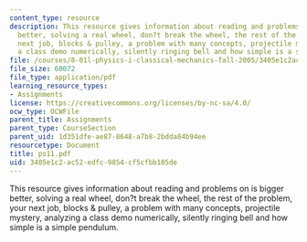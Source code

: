```yaml
---
content_type: resource
description: This resource gives information about reading and problems on is bigger
  better, solving a real wheel, don?t break the wheel, the rest of the problem, your
  next job, blocks & pulley, a problem with many concepts, projectile mystery, analyzing
  a class demo numerically, silently ringing bell and how simple is a simple pendulum.
file: /courses/8-01l-physics-i-classical-mechanics-fall-2005/3405e1c2ac52edfc9854cf5cfbb105de_ps11.pdf
file_size: 60072
file_type: application/pdf
learning_resource_types:
- Assignments
license: https://creativecommons.org/licenses/by-nc-sa/4.0/
ocw_type: OCWFile
parent_title: Assignments
parent_type: CourseSection
parent_uid: 1d351dfe-ae87-8648-a7b8-2bdda84b94ee
resourcetype: Document
title: ps11.pdf
uid: 3405e1c2-ac52-edfc-9854-cf5cfbb105de
---
```

This resource gives information about reading and problems on is bigger better, solving a real wheel, don?t break the wheel, the rest of the problem, your next job, blocks & pulley, a problem with many concepts, projectile mystery, analyzing a class demo numerically, silently ringing bell and how simple is a simple pendulum.